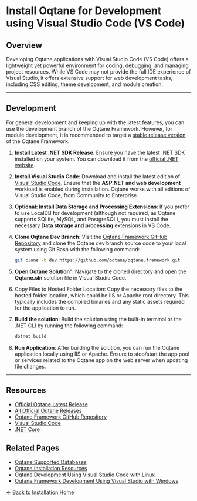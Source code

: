 # Install Oqtane for Development using Visual Studio Code (VS Code)

## Overview

Developing Oqtane applications with Visual Studio Code (VS Code) offers
a lightweight yet powerful environment for coding, debugging,
and managing project resources.
While VS Code may not provide the full IDE experience of Visual Studio,
it offers extensive support for web development tasks,
 including CSS editing, theme development, and module creation.

---

## Development

For general development and keeping up with the latest features,
you can use the development branch of the Oqtane Framework.
 However, for module development, it is recommended to target
  a [stable release version](https://github.com/oqtane/oqtane.framework/releases)
   of the Oqtane Framework.

1. **Install Latest .NET SDK Release**: Ensure you have the latest .NET SDK
    installed on your system. You can download it from the [official .NET website](https://dotnet.microsoft.com/download/dotnet).

2. **Install Visual Studio Code**: Download and install the latest edition
    of [Visual Studio Code](https://code.visualstudio.com/download).
    Ensure that the **ASP.NET and web development** workload is enabled during installation.
    Oqtane works with all editions of Visual Studio Code, from Community to Enterprise.

3. **Optional: Install Data Storage and Processing Extensions**:
    If you prefer to use LocalDB for development (although not required,
    as Oqtane supports SQLite, MySQL, and PostgreSQL),
    you must install the necessary **Data storage and processing** extensions in VS Code.

4. **Clone Oqtane Dev Branch**:
    Visit the [Oqtane Framework GitHub Repository](https://github.com/oqtane/oqtane.framework)
    and clone the Oqtane dev branch source code to your local system using
    Git Bash with the following command:

   ```bash
   git clone -b dev https://github.com/oqtane/oqtane.framework.git
   ```

5. **Open Oqtane Solution**":
    Navigate to the cloned directory and open the **Oqtane.sln** solution file in Visual Studio Code.

6. Copy Files to Hosted Folder Location:
    Copy the necessary files to the hosted folder location,
    which could be IIS or Apache root directory.
    This typically includes the compiled binaries and any static assets required for the application to run.

7. **Build the solution**: Build the solution using the built-in terminal or the .NET CLI by running the following command:

   ```bash
   dotnet build
   ```

8. **Run Application**:
    After building the solution, you can run the Oqtane application locally using IIS or Apache.
    Ensure to stop/start the app pool or services related to the Oqtane app on the web server when updating file changes.

---

## Resources

- [Official Oqtane Latest Release](https://github.com/oqtane/oqtane.framework/releases/latest)
- [All Official Oqtane Releases](https://github.com/oqtane/oqtane.framework/releases)
- [Oqtane Framework GitHub Repository](https://github.com/oqtane/oqtane.framework)
- [Visual Studio Code](https://code.visualstudio.com)
- [.NET Core](https://dotnet.microsoft.com)

## Related Pages

- [Oqtane Supported Databases](../databases.md)
- [Oqtane Installation Resources](../resources.md)
- [Oqtane Development Using Visual Studio Code with Linux](../development-vs-code-linux.md)
- [Oqtane Framework Development Using Visual Studio with Windows](../development.md)

[← Back to Installation Home](../index.md)
